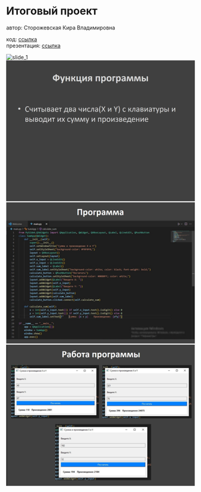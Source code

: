 # Итоговый проект
автор: Сторожевская Кира Владимировна

код: [ссылка](main.py)  
презентация: [ссылка](project.pptx)

![slide_1](prez/slide_1.png)
![slide_2](prez/slide_2.png)
![slide_3](prez/slide_3.png)
![slide_4](prez/slide_4.png)
